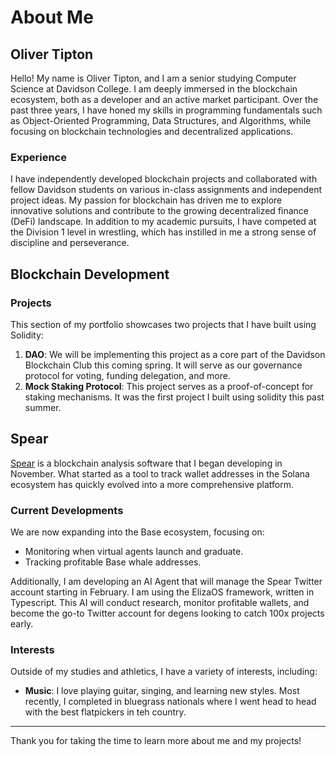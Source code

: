 # About Me

## Oliver Tipton

Hello! My name is Oliver Tipton, and I am a senior studying Computer Science at Davidson College. I am deeply immersed in the blockchain ecosystem, both as a developer and an active market participant. Over the past three years, I have honed my skills in programming fundamentals such as Object-Oriented Programming, Data Structures, and Algorithms, while focusing on blockchain technologies and decentralized applications.

### Experience

I have independently developed blockchain projects and collaborated with fellow Davidson students on various in-class assignments and independent project ideas. My passion for blockchain has driven me to explore innovative solutions and contribute to the growing decentralized finance (DeFi) landscape. In addition to my academic pursuits, I have competed at the Division 1 level in wrestling, which has instilled in me a strong sense of discipline and perseverance.



## Blockchain Development

### Projects

This section of my portfolio showcases two projects that I have built using Solidity:

1. **DAO**: We will be implementing this project as a core part of the Davidson Blockchain Club this coming spring.  It will serve as our governance protocol for voting, funding delegation, and more.
2. **Mock Staking Protocol**: This project serves as a proof-of-concept for staking mechanisms.  It was the first project I built using solidity this past summer.

## Spear

[Spear](https://x.com/whale_spear) is a blockchain analysis software that I began developing in November. What started as a tool to track wallet addresses in the Solana ecosystem has quickly evolved into a more comprehensive platform. 

### Current Developments

We are now expanding into the Base ecosystem, focusing on:
- Monitoring when virtual agents launch and graduate.
- Tracking profitable Base whale addresses.

Additionally, I am developing an AI Agent that will manage the Spear Twitter account starting in February.  I am using the ElizaOS framework, written in Typescript. This AI will conduct research, monitor profitable wallets, and become the go-to Twitter account for degens looking to catch 100x projects early.

### Interests

Outside of my studies and athletics, I have a variety of interests, including:
- **Music**: I love playing guitar, singing, and learning new styles.  Most recently, I completed in bluegrass nationals where I went head to head with the best flatpickers in teh country.

---

Thank you for taking the time to learn more about me and my projects! 
